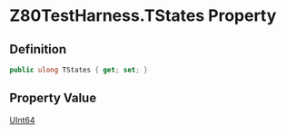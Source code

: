 # Z80TestHarness.TStates Property
## Definition

```c#
public ulong TStates { get; set; }
```

## Property Value

[UInt64](https://learn.microsoft.com/en-gb/dotnet/api/System.UInt64)

